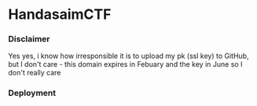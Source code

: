 # HandasaimCTF

### Disclaimer
Yes yes, i know how irresponsible it is to upload my pk (ssl key) to GitHub, but I don't care - this domain expires in Febuary and the key in June so I don't really care

### Deployment